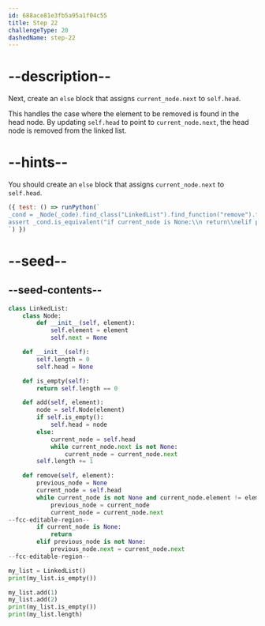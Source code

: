 ```yaml
---
id: 688ace81e3fb5a95a1f04c55
title: Step 22
challengeType: 20
dashedName: step-22
---
```


# --description--

Next, create an `else` block that assigns `current_node.next` to `self.head`.

This handles the case where the element to be removed is found in the head node. By updating `self.head` to point to `current_node.next`, the head node is removed from the linked list.

# --hints--

You should create an `else` block that assigns `current_node.next` to `self.head`.

```js
({ test: () => runPython(`
_cond = _Node(_code).find_class("LinkedList").find_function("remove").find_ifs()[0]
assert _cond.is_equivalent("if current_node is None:\\n return\\nelif previous_node is not None:\\n previous_node.next = current_node.next\\nelse:\\n self.head = current_node.next")
`) })
```

# --seed--

## --seed-contents--

```py
class LinkedList:
    class Node:
        def __init__(self, element):
            self.element = element
            self.next = None

    def __init__(self):
        self.length = 0
        self.head = None

    def is_empty(self):
        return self.length == 0

    def add(self, element):
        node = self.Node(element)
        if self.is_empty():
            self.head = node
        else:
            current_node = self.head
            while current_node.next is not None:
                current_node = current_node.next
        self.length += 1

    def remove(self, element):
        previous_node = None
        current_node = self.head
        while current_node is not None and current_node.element != element:
            previous_node = current_node
            current_node = current_node.next
--fcc-editable-region--
        if current_node is None:
            return        
        elif previous_node is not None:
            previous_node.next = current_node.next
--fcc-editable-region--

my_list = LinkedList()
print(my_list.is_empty())

my_list.add(1)
my_list.add(2)
print(my_list.is_empty())
print(my_list.length)
```
